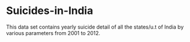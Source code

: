 # Suicides-in-India
This data set contains yearly suicide detail of all the states/u.t of India by various parameters from 2001 to 2012.
